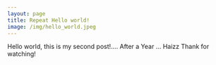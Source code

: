 ```yaml
---
layout: page
title: Repeat Hello world!
image: /img/hello_world.jpeg
---
```


Hello world, this is my second post!.... After a Year ... Haizz
Thank for watching!